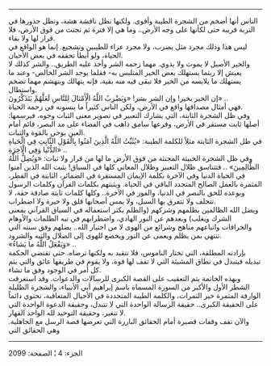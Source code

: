 ------------------------------------------------------------------------

الناس أنها أضخم من الشجرة الطيبة وأقوى. ولكنها تظل نافشة هشة، وتظل
جذورها في التربة قريبة حتى لكأنها على وجه الأرض.. وما هي إلا فترة ثم
تجتث من فوق الأرض، فلا قرار لها ولا بقاء.  
ليس هذا وذلك مجرد مثل يضرب، ولا مجرد عزاء للطيبين وتشجيع. إنما هو الواقع
في الحياة، ولو أبطأ تحققه في بعض الأحيان.  
والخير الأصيل لا يموت ولا يذوي. مهما زحمه الشر وأخذ عليه الطريق.. والشر
كذلك لا يعيش إلا ريثما يستهلك بعض الخير المتلبس به- فقلما يوجد الشر
الخالص- وعند ما يستهلك ما يلابسه من الخير فلا تبقى فيه منه بقية، فإنه
يتهالك ويتهشم مهما تضخم واستطال.  
إن الخير بخير! وإن الشر بشر! «وَيَضْرِبُ اللَّهُ الْأَمْثالَ لِلنَّاسِ لَعَلَّهُمْ يَتَذَكَّرُونَ»
..  
فهي أمثال مصداقها واقع في الأرض، ولكن الناس كثيراً ما ينسونه في زحمة
الحياة.  
وفي ظل الشجرة الثابتة، التي يشارك التعبير في تصوير معنى الثبات وجوه،
فيرسمها: أصلها ثابت مستقر في الأرض، وفرعها سامق ذاهب في الفضاء على مد
البصر، قائم أمام العين يوحي بالقوة والثبات.  
في ظل الشجرة الثابتة مثلاً للكلمة الطيبة: «يُثَبِّتُ اللَّهُ الَّذِينَ آمَنُوا بِالْقَوْلِ
الثَّابِتِ فِي الْحَياةِ الدُّنْيا وَفِي الْآخِرَةِ» ..  
وفي ظل الشجرة الخبيثة المجتثة من فوق الأرض ما لها من قرار ولا ثبات:
«وَيُضِلُّ اللَّهُ الظَّالِمِينَ» .. فتتناسق ظلال التعبير وظلال المعاني كلها في
السياق! يثبت الله الذين آمنوا في الحياة الدنيا وفي الآخرة بكلمة الإيمان
المستقرة في الضمائر، الثابتة في الفطر، المثمرة بالعمل الصالح المتجدد
الباقي في الحياة. ويثبتهم بكلمات القرآن وكلمات الرسول وبوعده للحق بالنصر
في الدنيا، والفوز في الآخرة.. وكلها كلمات ثابتة صادقة حقة، لا تتخلف ولا
تتفرق بها السبل، ولا يمس أصحابها قلق ولا حيرة ولا اضطراب.  
ويضل الله الظالمين بظلمهم وشركهم (والظلم يكثر استعماله في السياق القرآني
بمعنى الشرك ويغلب) وبعدهم عن النور الهادي، واضطرابهم في تيه الظلمات
والأوهام والخرافات واتباعهم مناهج وشرائع من الهوى لا من اختيار الله..
يضلهم وفق سنته التي تنتهي بمن يظلم ويعمى عن النور ويخضع للهوى إلى الضلال
والتيه والشرود.  
«وَيَفْعَلُ اللَّهُ ما يَشاءُ» ..  
بإرادته المطلقة، التي تختار الناموس، فلا تتقيد به ولكنها ترضاه. حتى
تقتضي الحكمة تبديله فيتبدل في نطاق المشيئة التي لا تقف لها قوة، ولا يقوم
في طريقها عائق والتي يتم كل أمر في الوجود وفق ما تشاء.  
وبهذه الخاتمة يتم التعقيب على القصة الكبرى للرسالات والدعوات. وقد
استغرقت الشطر الأول والأكبر من السورة المسماة باسم إبراهيم أبي الأنبياء،
والشجرة الظليلة الوارفة المثمرة خير الثمرات، والكلمة الطيبة المتجددة في
الأجيال المتعاقبة، تحتوي دائماً على الحقيقة الكبرى.. حقيقة الرسالة
الواحدة التي لا تتبدل، وحقيقة الدعوة الواحدة التي لا تتغير، وحقيقة
التوحيد لله الواحد القهار.  
والآن نقف وقفات قصيرة أمام الحقائق البارزة التي تعرضها قصة الرسل مع
الجاهلية. وهي الحقائق التي

------------------------------------------------------------------------

الجزء: 4 ¦ الصفحة: 2099
